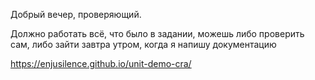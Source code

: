 Добрый вечер, проверяющий.

Должно работать всё, что было в задании, можешь либо проверить сам, либо зайти завтра утром, когда я напишу документацию

https://enjusilence.github.io/unit-demo-cra/

